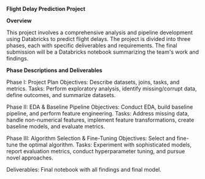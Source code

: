 **Flight Delay Prediction Project**

**Overview**

This project involves a comprehensive analysis and pipeline development using Databricks to predict flight delays. The project is divided into three phases, each with specific deliverables and requirements. The final submission will be a Databricks notebook summarizing the team's work and findings.

**Phase Descriptions and Deliverables**

Phase I: Project Plan
Objectives: Describe datasets, joins, tasks, and metrics.
Tasks: Perform exploratory analysis, identify missing/corrupt data, define outcomes, and summarize datasets.


Phase II: EDA & Baseline Pipeline
Objectives: Conduct EDA, build baseline pipeline, and perform feature engineering.
Tasks: Address missing data, handle non-numerical features, implement feature transformations, create baseline models, and evaluate metrics.

Phase III: Algorithm Selection & Fine-Tuning
Objectives: Select and fine-tune the optimal algorithm.
Tasks: Experiment with sophisticated models, report evaluation metrics, conduct hyperparameter tuning, and pursue novel approaches.


Deliverables: Final notebook with all findings and final model.
